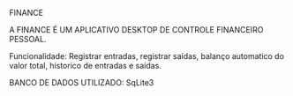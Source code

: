 FINANCE


A FINANCE É UM APLICATIVO DESKTOP DE CONTROLE FINANCEIRO PESSOAL.


Funcionalidade: Registrar entradas, registrar saídas, balanço automatico do valor total, historico de entradas e saídas.


BANCO DE DADOS UTILIZADO: SqLite3
